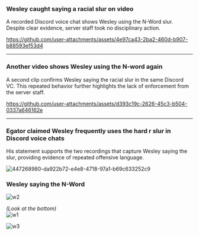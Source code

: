 ### Wesley caught saying a racial slur on video
A recorded Discord voice chat shows Wesley using the N-Word slur. Despite clear evidence, server staff took no disciplinary action.

https://github.com/user-attachments/assets/4e97ca43-2ba2-460d-b907-b88593ef53d4

---

### Another video shows Wesley using the N-word again
A second clip confirms Wesley saying the racial slur in the same Discord VC. This repeated behavior further highlights the lack of enforcement from the server staff.

https://github.com/user-attachments/assets/d393c19c-2626-45c3-b504-0337a646162e

---

### Egator claimed Wesley frequently uses the hard r slur in Discord voice chats
His statement supports the two recordings that capture Wesley saying the slur, providing evidence of repeated offensive language.

![447268980-da922b72-e4e8-4718-97a1-b69c633252c9](https://github.com/user-attachments/assets/2fa84453-cbf2-44f8-9306-bce5cea36673)

### Wesley saying the N-Word
![w2](https://github.com/user-attachments/assets/6593e7f0-6bef-4aa2-b013-8eee040848db)

*(Look at the bottom)*
<br>
![w1](https://github.com/user-attachments/assets/5dcf2b5b-b921-45cc-a272-d7718b27cb66)

![w3](https://cdn.discordapp.com/attachments/1356066824646688859/1375942985530740926/image.png?ex=68338643&is=683234c3&hm=09d481a89989d9c92d30424efe4cceb7396d74e8308dd12e92091a9c6ee2d66e&)
